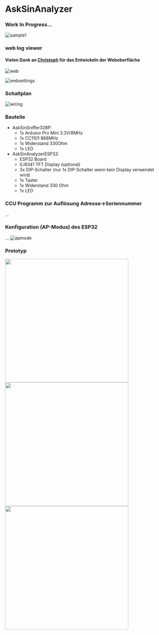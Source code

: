 # AskSinAnalyzer
### Work In Progress...
![sample1](Images/sample1.jpg)

### web log viewer
#### Vielen Dank an [Christoph](https://github.com/psi-4ward) für das Entwickeln der Weboberfläche
![web](Images/web_main.png)

![websettings](Images/web_settings.png)


### Schaltplan

![wiring](Images/wiring.png)


### Bauteile
- AskSinSniffer328P:
  - 1x Arduino Pro Mini 3.3V/8MHz
  - 1x CC1101 868MHz
  - 1x Widerstand 330Ohm
  - 1x LED
- AskSinAnalyzerESP32:
  - ESP32 Board
  - ILI9341 TFT Display (optional)
  - 3x DIP-Schalter (nur 1x DIP-Schalter wenn kein Display verwendet wird)
  - 1x Taster
  - 1x Widerstand 330 Ohm
  - 1x LED
  
### CCU Programm zur Auflösung Adresse->Seriennummer
  ...
  
### Konfiguration (AP-Modus) des ESP32
  ...
  ![apmode](Images/apmode.png)

### Prototyp

<img src="Images/proto1.jpg" width=400 /><br/>
<img src="Images/proto2.jpg" width=400 /><br/>
<img src="Images/proto3.jpg" width=400 />

